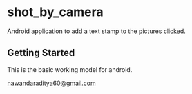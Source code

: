 # shot_by_camera

Android application to add a text stamp to the pictures clicked.

## Getting Started

This is the basic working model for android.

nawandaraditya60@gmail.com
